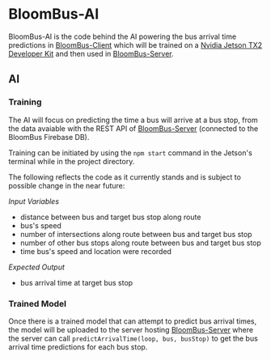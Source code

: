 # BloomBus-AI

BloomBus-AI is the code behind the AI powering the bus arrival time predictions in [BloomBus-Client][] which will be trained on a [Nvidia Jetson TX2 Developer Kit][] and then used in [BloomBus-Server][].

## AI
### Training
The AI will focus on predicting the time a bus will arrive at a bus stop, from the data avaiable with the REST API of [BloomBus-Server][] (connected to the BloomBus Firebase DB).

Training can be initiated by using the `npm start` command in the Jetson's terminal while in the project directory.

The following reflects the code as it currently stands and is subject to possible change in the near future:

*Input Variables*

* distance between bus and target bus stop along route
* bus's speed
* number of intersections along route between bus and target bus stop
* number of other bus stops along route between bus and target bus stop
* time bus's speed and location were recorded

*Expected Output*

* bus arrival time at target bus stop

### Trained Model

Once there is a trained model that can attempt to predict bus arrival times, the model will be uploaded to the server hosting [BloomBus-Server][] where the server can call `predictArrivalTime(loop, bus, busStop)` to get the bus arrival time predictions for each bus stop.

[BloomBus-Client]: https://github.com/BloomBus/BloomBus-Client
[Nvidia Jetson TX2 Developer Kit]: https://developer.nvidia.com/embedded/jetson-tx2-developer-kit
[BloomBus-Server]: https://github.com/BloomBus/BloomBus-Server
